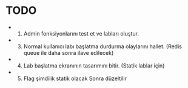 # TODO


- 1) Admin fonksiyonlarını test et ve labları oluştur.
- 3) Normal kullanıcı labı başlatma durdurma olaylarını hallet. (Redis queue ile daha sonra ilave edilecek)
- 4) Lab başlatma ekranının tasarımını bitir. (Statik lablar için)
- 5) Flag şimdilik statik olacak Sonra düzeltilir